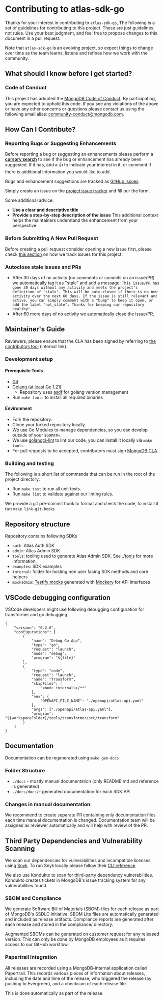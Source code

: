 # Contributing to atlas-sdk-go

Thanks for your interest in contributing to `atlas-sdk-go`,
The following is a set of guidelines for contributing to this project.
These are just guidelines, not rules. Use your best judgment, and
feel free to propose changes to this document in a pull request.

Note that `atlas-sdk-go` is an evolving project, so expect things to change over
time as the team learns, listens and refines how we work with the community.

## What should I know before I get started?

### Code of Conduct

This project has adopted the [MongoDB Code of Conduct](https://www.mongodb.com/community-code-of-conduct).
By participating, you are expected to uphold this code.
If you see any violations of the above or have any other concerns or questions please contact us
using the following email alias: [community-conduct@mongodb.com](mailto:community-conduct@mongodb.com).

## How Can I Contribute?

### Reporting Bugs or Suggesting Enhancements

Before reporting a bug or suggesting an enhancements please perform a
**[cursory search](https://github.com/mongodb/atlas-sdk-go/issues)**
to see if the bug or enhancement has already been suggested. If it has, add a
:thumbsup: to indicate your interest in it, or comment if there is additional
information you would like to add.

Bugs and enhancement suggestions are tracked as [GitHub issues](https://guides.github.com/features/issues/).

Simply create an issue on the [project issue tracker](https://github.com/mongodb/atlas-sdk-go/issues/new)
and fill our the form.

Some additional advice:

* **Use a clear and descriptive title**
* **Provide a step-by-step description of the issue**
  This additional context helps the maintainers understand the enhancement from
  your perspective

### Before Submitting A New Pull Request

Before creating a pull request consider opening a new issue first,
please check [this section](#reporting-bugs-or-suggesting-enhancements) on how we track issues for this project.

### Autoclose stale issues and PRs

- After 30 days of no activity (no comments or commits on an issue/PR) we automatically tag it as "stale" and add a message: ```This issue/PR has gone 30 days without any activity and meets the project's definition of "stale". This will be auto-closed if there is no new activity over the next 60 days. If the issue is still relevant and active, you can simply comment with a "bump" to keep it open, or add the label "not_stale". Thanks for keeping our repository healthy!```
- After 60 more days of no activity we automatically close the issue/PR.

## Maintainer's Guide

Reviewers, please ensure that the CLA has been signed by referring to [the contributors tool](https://contributors.corp.mongodb.com/) (internal link).

### Development setup

#### Prerequisite Tools
- [Git](https://git-scm.com/)
- [Golang (at least Go 1.21)](https://golang.org/dl/)
    - Repository uses [asdf](https://asdf-vm.com) for golang version management
- Run `make tools` to install all required binaries

#### Environment
- Fork the repository.
- Clone your forked repository locally.
- We use Go Modules to manage dependencies, so you can develop outside of your `$GOPATH`.
- We use [golangci-lint](https://github.com/golangci/golangci-lint) to lint our code, you can install it locally via `make tools`.
- For pull requests to be accepted, contributors must sign [MongoDB CLA](https://www.mongodb.com/legal/contributor-agreement).

### Building and testing

The following is a short list of commands that can be run in the root of the project directory:

- Run `make test` to run all unit tests.
- Run `make lint` to validate against our linting rules.

We provide a git pre-commit hook to format and check the code, to install it run `make link-git-hooks`

## Repository structure

Repository contains following SDKs

- `auth`: Atlas Auth SDK
- `admin`: Atlas Admin SDK
- `tools`: tooling used to generate Atlas Admin SDK. See [./tools](./tools) for more information.
- `examples`: SDK examples
- `internal`: folder for hosting non user facing SDK methods and core helpers
- `mockadmin`: [Testify mocks](https://pkg.go.dev/github.com/stretchr/testify/mock) generated with [Mockery](https://github.com/vektra/mockery) for API interfaces

## VSCode debugging configuration
VSCode developers might use following debugging configuration for transformer and go debugging
```
{
    "version": "0.2.0",
    "configurations": [
        {
            "name": "Debug Go App",
            "type": "go",
            "request": "launch",
            "mode": "debug",
            "program": "${file}"
        },
        {
            "type": "node",
            "request": "launch",
            "name": "Transform",
            "skipFiles": [
                "<node_internals>/**"
            ],
            "env": {
                "OPENAPI_FILE_NAME": "./openapi/atlas-api.yaml"
            },
            "args": ["./openapi/atlas-api.yaml"],
            "program": "${workspaceFolder}/tools/transformer/src/transform"
        }
    ]
}

```

## Documentation

Documentation can be regenerated using `make gen-docs`

### Folder Structure

- `./docs` - mostly manual documentation (only README.md and reference is generated)
- `./docs/docs/`- generated documentation for each SDK API

### Changes in manual documentation

We recommend to create separate PR containing only documentation files each time manual documentation is changed.
Documentation team will be assigned as reviewer automatically and will help with review of the PR.


## Third Party Dependencies and Vulnerability Scanning

We scan our dependencies for vulnerabilities and incompatible licenses using [Snyk](https://snyk.io/).
To run Snyk locally please follow their [CLI reference](https://support.snyk.io/hc/en-us/articles/360003812458-Getting-started-with-the-CLI).

We also use Kondukto to scan for third-party dependency vulnerabilities. Kondukto creates tickets in MongoDB's issue tracking system for any vulnerabilities found.

### SBOM and Compliance
We generate Software Bill of Materials (SBOM) files for each release as part of MongoDB's SSDLC initiative. SBOM Lite files are automatically generated and included as release artifacts. Compliance reports are generated after each release and stored in the compliance/<release-version> directory.

Augmented SBOMs can be generated on customer request for any released version. This can only be done by MongoDB employees as it requires access to our GitHub workflow.

### Papertrail Integration
All releases are recorded using a MongoDB-internal application called Papertrail. This records various pieces of information about releases, including the date and time of the release, who triggered the release (by pushing to Evergreen), and a checksum of each release file.

This is done automatically as part of the release.
